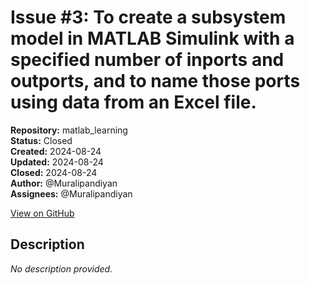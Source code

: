 # Issue #3: To create a subsystem model in MATLAB Simulink with a specified number of inports and outports, and to name those ports using data from an Excel file.

**Repository:** matlab_learning  
**Status:** Closed  
**Created:** 2024-08-24  
**Updated:** 2024-08-24  
**Closed:** 2024-08-24  
**Author:** @Muralipandiyan  
**Assignees:** @Muralipandiyan  

[View on GitHub](https://github.com/Simtestlab/matlab_learning/issues/3)

## Description

*No description provided.*